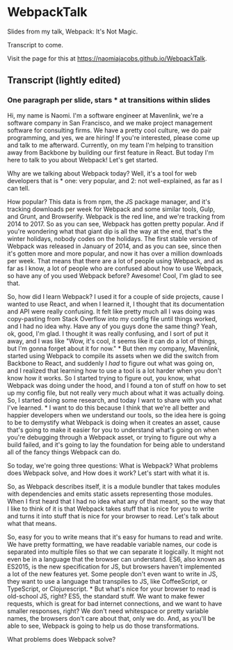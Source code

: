 # WebpackTalk
Slides from my talk, Webpack: It's Not Magic.

Transcript to come.

Visit the page for this at https://naomiajacobs.github.io/WebpackTalk.

## Transcript (lightly edited)
### One paragraph per slide, stars * at transitions within slides

Hi, my name is Naomi. I'm a software engineer at Mavenlink, we're a software company in San Francisco, and we make project management software for consulting firms. We have a pretty cool culture, we do pair programming, and yes, we are hiring! If you're interested, please come up and talk to me afterward. Currently, on my team I'm helping to transition away from Backbone by building our first feature in React. But today I'm here to talk to you about Webpack! Let's get started.

Why are we talking about Webpack today? Well, it's a tool for web developers that is * one: very popular, and 2: not well-explained, as far as I can tell.

How popular? This data is from npm, the JS package manager, and it's tracking downloads per week for Webpack and some similar tools, Gulp, and Grunt, and Browserify. Webpack is the red line, and we're tracking from 2014 to 2017. So as you can see, Webpack has gotten pretty popular. And if you're wondering what that giant dip is all the way at the end, that's the winter holidays, nobody codes on the holidays. The first stable version of Webpack was released in January of 2014, and as you can see, since then it's gotten more and more popular, and now it has over a million downloads per week. That means that there are a lot of people using Webpack, and as far as I know, a lot of people who are confused about how to use Webpack, so have any of you used Webpack before? Awesome! Cool, I'm glad to see that.

So, how did I learn Webpack? I used it for a couple of side projects, cause I wanted to use React, and when I learned it, I thought that its documentation and API were really confusing. It felt like pretty much all I was doing was copy-pasting from Stack Overflow into my config file until things worked, and I had no idea why. Have any of you guys done the same thing? Yeah, ok, good, I'm glad. I thought it was really confusing, and I sort of put it away, and I was like "Wow, it's cool, it seems like it can do a lot of things, but I'm gonna forget about it for now." * But then my company, Mavenlink, started using Webpack to compile its assets when we did the switch from Backbone to React, and suddenly I *had* to figure out what was going on, and I realized that learning how to use a tool is a lot harder when you don't know how it works. So I started trying to figure out, you know, what Webpack was doing under the hood, and I found a ton of stuff on how to set up my config file, but not really very much about what it was actually doing. So, I started doing some research, and today I want to share with you what I've learned. * I want to do this because I think that we're all better and happier developers when we understand our tools, so the idea here is going to be to demystify what Webpack is doing when it creates an asset, cause that's going to make it easier for you to understand what's going on when you're debugging through a Webpack asset, or trying to figure out why a build failed, and it's going to lay the foundation for being able to understand all of the fancy things Webpack can do.

So today, we're going three questions: What is Webpack? What problems does Webpack solve, and How does it work? Let's start with what it is.

So, as Webpack describes itself, it is a module bundler that takes modules with dependencies and emits static assets representing those modules. When I first heard that I had no idea what any of that meant, so the way that I like to think of it is that Webpack takes stuff that is nice for you to write and turns it into stuff that is nice for your browser to read. Let's talk about what that means.

So, easy for you to write means that it's easy for humans to read and write. We have pretty formatting, we have readable variable names, our code is separated into multiple files so that we can separate it logically. It might not even be in a language that the browser can understand. ES6, also known as ES2015, is the new specification for JS, but browsers haven't implemented a lot of the new features yet. Some people don't even want to write in JS, they want to use a language that transpiles to JS, like CoffeeScript, or TypeScript, or Clojurescript. * But what's nice for your browser to read is old-school JS, right? ES5, the standard stuff. We want to make fewer requests, which is great for bad internet connections, and we want to have smaller responses, right? We don't need whitespace or pretty variable names, the browsers don't care about that, only we do. And, as you'll be able to see, Webpack is going to help us do those transformations.

What problems does Webpack solve?
